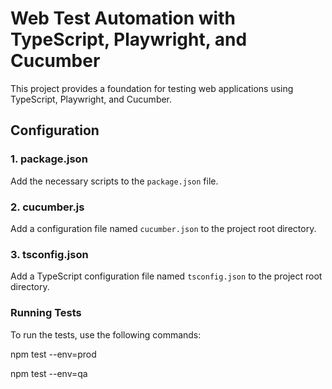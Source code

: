 # Web Test Automation with TypeScript, Playwright, and Cucumber

This project provides a foundation for testing web applications using TypeScript, Playwright, and Cucumber.

## Configuration

### 1. package.json

Add the necessary scripts to the `package.json` file.


### 2. cucumber.js

Add a configuration file named `cucumber.json` to the project root directory.

### 3. tsconfig.json

Add a TypeScript configuration file named `tsconfig.json` to the project root directory.


### Running Tests
To run the tests, use the following commands:

npm test --env=prod

npm test --env=qa
